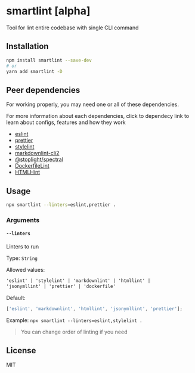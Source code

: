 # smartlint [**alpha**]

Tool for lint entire codebase with single CLI command

## Installation

```bash
npm install smartlint --save-dev
# or
yarn add smartlint -D
```

## Peer dependencies

For working properly, you may need one or all of these dependencies.

For more information about each dependencies,
click to dependecy link to learn about configs,
features and how they work

- [eslint](http://eslint.org)
- [prettier](https://prettier.io)
- [stylelint](https://stylelint.io)
- [markdownlint-cli2](https://github.com/DavidAnson/markdownlint-cli2)
- [@stoplight/spectral](https://github.com/stoplightio/spectral)
- [DockerfileLint](https://github.com/replicatedhq/dockerfilelint)
- [HTMLHint](https://github.com/htmlhint/HTMLHint)

## Usage

```bash
npx smartlint --linters=eslint,prettier .
```

### Arguments

#### `--linters`

Linters to run

Type: `String`

Allowed values:

```md
'eslint' | 'stylelint' | 'markdownlint' | 'htmllint' |
'jsonymllint' | 'prettier' | 'dockerfile'
```

Default:

```js
['eslint', 'markdownlint', 'htmllint', 'jsonymllint', 'prettier'];
```

Example: `npx smartlint --linters=eslint,stylelint .`

> You can change order of linting if you need

## License

MIT

